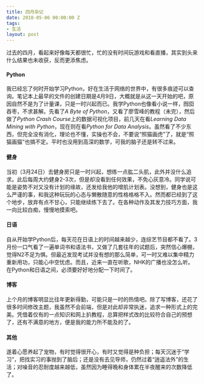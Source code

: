 ```yaml
---
title: 四月杂记
date: 2018-05-06 00:00:00 Z
tags:
- 生活
layout: post
---
```


过去的四月，看起来好像每天都很忙，忙的没有时间玩游戏和看直播，其实到头来什么结果也未收获，反而更添焦虑。

#### Python
我已经忘了何时开始学习Python，好在生活于网络的世界中，有很多痕迹可以查询。笔记本上最早的文件的创建日期是4月9日，大概就是从这一天开始的吧，原因自然不是为了计量课，只是一时兴起而已。我学Python也像看小说一样，囫囵吞枣，不求甚解。先看了*A Byte of Python*，又看了廖雪峰的教程（未完），然后做了*Python Crash Course*上的数据可视化项目，前几天在看*Learning Data Mining with Python*，现在则在看*Python for Data Analysis*。虽然看了不少东西，但完全没有消化，理论也不懂，实操也不会，不要说“照猫画虎”了，就是“照猫画猫”也搞不定。平时也没用到高深的数学，可我的脑子还是转不过来。

#### 健身
当初（3月24日）去健身房只是一时兴起，想练一点肱二头肌，此外并没什么追求。此后每周大约健身2-3次，但是却没看到任何效果，不免心灰意冷。同学说可能是姿势不对又没有计划的缘故，还发给我他的增肌计划表。没想到，健身也是这么严谨的事，和我这种玩玩的心态与懒散随意的性格格格不入。然而都已经到了这个地步，放弃有点不甘心，只能继续练下去了。在各种动作及其发力技巧方面，我一向比较白痴，慢慢地摸索吧。

#### 日语
自从开始学Python后，每天花在日语上的时间越来越少，连综艺节目都不看了。3月份一口气看了一遍单词书和语法书，又做了几套往年的试题后，突然信心爆棚，觉得N2不足为惧。但最近发现考试并没有想的那么简单，可一时又难以集中精力重新用功，只能心中空忧虑。而且，近来一直在听歌，NHK的广播也没怎么听。在Python和日语之间，必须要好好地分配一下时间了。

#### 博客
上个月的博客明显比往年更新得勤，可能只是一时的热情吧。除了写博客，还花了很多时间修改主题，我虽然不会前端，但是对此却非常执迷，追求一种形式上的完美。凭借着仅有的一点知识和网上扒教程，总算把样式改的比较符合自己的预想了，还有不满意的地方，便是我的能力所不能及的了。

#### 其他
遂着心愿养起了宠物，有时觉得很开心，有时又觉得是种负担；每天沉迷于“学习”，把找实习的事抛到了脑后；还是没有去见导师，仍然过着“逍遥法外”的生活；对噪音的忍耐度越来越低，虽然因为睡得晚和身体累在半夜醒来的次数降低了。